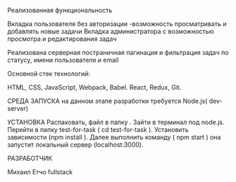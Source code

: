 Реализованная функциональность 


Вкладка пользователя без авторизации -возможность просматривать и добавлять новые задачи
Вкладка администратора с возможностью просмотра и редактирования задач

Реализована серверная постраничная пагинация и фильтрация задач по статусу, имени пользователя и email 

Основной стек технологий:

HTML, CSS, JavaScript, Webpack, Babel. React, Redux, Git.


СРЕДА ЗАПУСКА на данном этапе разработки требуется Node.js( dev-server)


УСТАНОВКА Распаковать, файл в папку . Зайти в терминал под node.js. Перейти в папку test-for-task ( cd test-for-task ). Установить зависимости (npm install ). Далее выполнить команду ( npm start ) она запустит локальный сервер (localhost:3000).

РАЗРАБОТЧИК

Михаил Етчо fullstack
